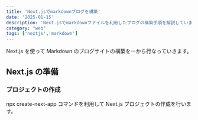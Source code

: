 ```yaml
---
title: 'Next.jsでmarkdownブログを構築'
date: '2025-01-15'
description: 'Next.jsでmarkdownファイルを利用したブログの構築手順を解説しています。'
category: "web"
tags: ['nextjs','markdown']
---
```


Next.js を使って Markdown のブログサイトの構築を一から行なっていきます。

## Next.js の準備

### プロジェクトの作成

npx create-next-app コマンドを利用して Next.js プロジェクトの作成を行います。
